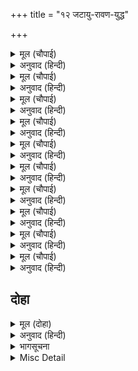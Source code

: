 +++
title = "१२ जटायु-रावण-युद्ध"

+++


<details><summary>मूल (चौपाई)</summary>

गीधराज सुनि आरत बानी।  
रघुकुलतिलक नारि पहिचानी॥  
अधम निसाचर लीन्हें जाई।  
जिमि मलेछ बस कपिला गाई॥
</details>

<details><summary>अनुवाद (हिन्दी)</summary>

गृध्रराज जटायुने सीताजीकी दुःखभरी वाणी सुनकर पहचान लिया कि ये रघुकुलतिलक श्रीरामचन्द्रजीकी पत्नी हैं। [उसने देखा कि] नीच राक्षस इनको [बुरी तरह] लिये जा रहा है, जैसे कपिला गाय म्लेच्छके पाले पड़ गयी हो॥ ४॥
</details>

<details><summary>मूल (चौपाई)</summary>

सीते पुत्रि करसि जनि त्रासा।  
करिहउँ जातुधान कर नासा॥  
धावा क्रोधवंत खग  कैसें।  
छूटइ पबि परबत कहुँ जैसें॥
</details>

<details><summary>अनुवाद (हिन्दी)</summary>

[वह बोला—] हे सीते पुत्री! भय मत कर। मैं इस राक्षसका नाश करूँगा। [यह कहकर] वह पक्षी क्रोधमें भरकर कैसे दौड़ा, जैसे पर्वतकी ओर वज्र छूटता हो॥ ५॥
</details>

<details><summary>मूल (चौपाई)</summary>

रे रे दुष्ट ठाढ़ किन होही।  
निर्भय चलेसि न जानेहि मोही॥  
आवत देखि कृतांत समाना।  
फिरि दसकंधर कर अनुमाना॥
</details>

<details><summary>अनुवाद (हिन्दी)</summary>

[उसने ललकारकर कहा—] रे रे दुष्ट! खड़ा क्यों नहीं होता? निडर होकर चल दिया! मुझे तूने नहीं जाना? उसको यमराजके समान आता हुआ देखकर रावण घूमकर मनमें अनुमान करने लगा—॥ ६॥
</details>

<details><summary>मूल (चौपाई)</summary>

की मैनाक कि खगपति होई।  
मम बल जान सहित पति सोई॥  
जाना जरठ जटायू एहा।  
मम कर तीरथ छाँड़िहि देहा॥
</details>

<details><summary>अनुवाद (हिन्दी)</summary>

यह या तो मैनाक पर्वत है या पक्षियोंका स्वामी गरुड़। पर वह (गरुड़) तो अपने स्वामी विष्णुसहित मेरे बलको जानता है! [कुछ पास आनेपर] रावणने उसे पहचान लिया [और बोला—] यह तो बूढ़ा जटायु है! यह मेरे हाथरूपी तीर्थमें शरीर छोड़ेगा॥ ७॥
</details>

<details><summary>मूल (चौपाई)</summary>

सुनत गीध क्रोधातुर धावा।  
कह सुनु रावन मोर सिखावा॥  
तजि जानकिहि कुसल गृह जाहू।  
नाहिं त अस होइहि बहुबाहू॥
</details>

<details><summary>अनुवाद (हिन्दी)</summary>

यह सुनते ही गीध क्रोधमें भरकर बड़े वेगसे दौड़ा और बोला—रावण! मेरी सिखावन सुन। जानकीजीको छोड़कर कुशलपूर्वक अपने घर चला जा। नहीं तो हे बहुत भुजाओंवाले! ऐसा होगा कि—॥ ८॥
</details>

<details><summary>मूल (चौपाई)</summary>

राम रोष पावक अति घोरा।  
होइहि सकल सलभ कुल तोरा॥  
उतरु न देत दसानन जोधा।  
तबहिं गीध धावा करि क्रोधा॥
</details>

<details><summary>अनुवाद (हिन्दी)</summary>

श्रीरामजीके क्रोधरूपी अत्यन्त भयानक अग्निमें तेरा सारा वंश पतिंगा [होकर भस्म] हो जायगा। योद्धा रावण कुछ उत्तर नहीं देता। तब गीध क्रोध करके दौड़ा॥ ९॥
</details>

<details><summary>मूल (चौपाई)</summary>

धरि कच बिरथ कीन्ह महि गिरा।  
सीतहि राखि गीध पुनि फिरा॥  
चोचन्ह मारि बिदारेसि देही।  
दंड एक भइ मुरुछा तेही॥
</details>

<details><summary>अनुवाद (हिन्दी)</summary>

उसने [रावणके] बाल पकड़कर उसे रथके नीचे उतार लिया, रावण पृथ्वीपर गिर पड़ा। गीध सीताजीको एक ओर बैठाकर फिर लौटा और चोंचोंसे मार-मारकर रावणके शरीरको विदीर्ण कर डाला। इससे उसे एक घड़ीके लिये मूर्च्छा हो गयी॥ १०॥
</details>

<details><summary>मूल (चौपाई)</summary>

तब सक्रोध निसिचर खिसिआना।  
काढ़ेसि परम कराल कृपाना॥  
काटेसि पंख परा खग धरनी।  
सुमिरि राम करि अदभुत करनी॥
</details>

<details><summary>अनुवाद (हिन्दी)</summary>

तब खिसियाये हुए रावणने क्रोधयुक्त होकर अत्यन्त भयानक कटार निकाली और उससे जटायुके पंख काट डाले। पक्षी (जटायु) श्रीरामजीकी अद्भुत लीलाका स्मरण करके पृथ्वीपर गिर पड़ा॥ ११॥
</details>

<details><summary>मूल (चौपाई)</summary>

सीतहि जान चढ़ाइ बहोरी।  
चला उताइल त्रास न थोरी॥  
करति बिलाप जाति नभ सीता।  
ब्याध बिबस जनु मृगी सभीता॥
</details>

<details><summary>अनुवाद (हिन्दी)</summary>

सीताजीको फिर रथपर चढ़ाकर रावण बड़ी उतावलीके साथ चला, उसे भय कम न था। सीताजी आकाशमें विलाप करती हुई जा रही हैं। मानो व्याधके वशमें पड़ी हुई (जालमें फँसी हुई) कोई भयभीत हिरनी हो!॥ १२॥
</details>

<details><summary>मूल (चौपाई)</summary>

गिरि पर बैठे कपिन्ह निहारी।  
कहि हरि नाम दीन्ह पट डारी॥  
एहि बिधि सीतहि सो लै गयऊ।  
बन असोक महँ राखत भयऊ॥
</details>

<details><summary>अनुवाद (हिन्दी)</summary>

पर्वतपर बैठे हुए बंदरोंको देखकर सीताजीने हरिनाम लेकर वस्त्र डाल दिया। इस प्रकार वह सीताजीको ले गया और उन्हें अशोकवनमें जा रखा॥ १३॥
</details>

## दोहा


<details><summary>मूल (दोहा)</summary>

हारि परा खल बहु बिधि भय अरु प्रीति देखाइ।  
तब असोक पादप तर राखिसि जतन कराइ॥ २९(क)॥
</details>

<details><summary>अनुवाद (हिन्दी)</summary>

सीताजीको बहुत प्रकारसे भय और प्रीति दिखलाकर जब वह दुष्ट हार गया, तब उन्हें यत्न कराके (सब व्यवस्था ठीक कराके) अशोक-वृक्षके नीचे रख दिया॥ २९(क)॥
</details>

<details><summary>भागसूचना</summary>

नवाह्नपारायण, छठा विश्राम
</details>

<details><summary>Misc Detail</summary>


</details>
